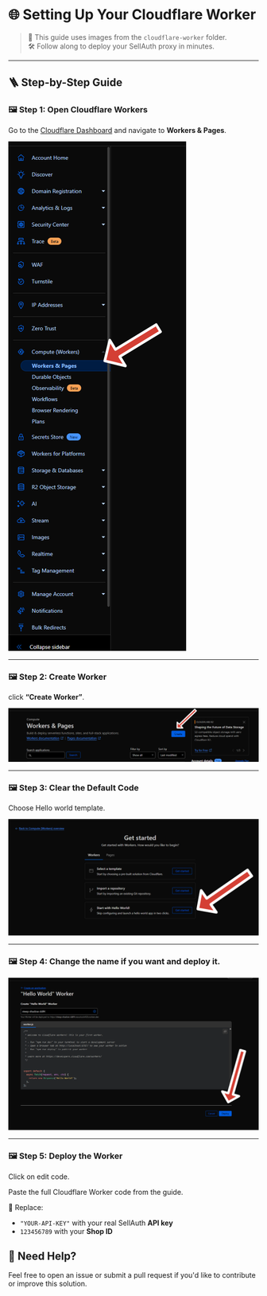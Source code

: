 # 🌐 Setting Up Your Cloudflare Worker

> 📁 This guide uses images from the `cloudflare-worker` folder.  
> 🛠 Follow along to deploy your SellAuth proxy in minutes.

---

## 🪜 Step-by-Step Guide

### 🖼️ Step 1: Open Cloudflare Workers

Go to the [Cloudflare Dashboard](https://dash.cloudflare.com/) and navigate to **Workers & Pages**.  

![Step 1](./cloudflare-worker/1.png)

---

### 🖼️ Step 2: Create Worker

click **“Create Worker”**.

![Step 2](./cloudflare-worker/2.png)

---

### 🖼️ Step 3: Clear the Default Code

Choose Hello world template.

![Step 3](./cloudflare-worker/3.png)

---

### 🖼️ Step 4: Change the name if you want and deploy it.

![Step 4](./cloudflare-worker/4.png)

---

### 🖼️ Step 5: Deploy the Worker

Click on edit code.

Paste the full Cloudflare Worker code from the guide.

🔁 Replace:
- `"YOUR-API-KEY"` with your real SellAuth **API key**
- `123456789` with your **Shop ID**


## 💬 Need Help?

Feel free to open an issue or submit a pull request if you'd like to contribute or improve this solution.
